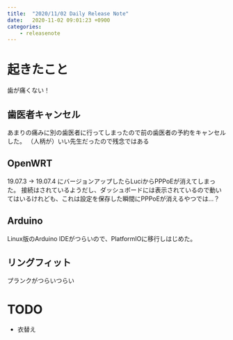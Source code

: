 ```yaml
---
title:  "2020/11/02 Daily Release Note"
date:   2020-11-02 09:01:23 +0900
categories:
	- releasenote
---
```


# 起きたこと

歯が痛くない！


## 歯医者キャンセル

あまりの痛みに別の歯医者に行ってしまったので前の歯医者の予約をキャンセルした。
（人柄が）いい先生だったので残念ではある


## OpenWRT

19.07.3 -> 19.07.4 にバージョンアップしたらLuciからPPPoEが消えてしまった。
接続はされているようだし、ダッシュボードには表示されているので動いてはいるけれども、これは設定を保存した瞬間にPPPoEが消えるやつでは…？

## Arduino

Linux版のArduino IDEがつらいので、PlatformIOに移行しはじめた。

## リングフィット

プランクがつらいつらい

# TODO 

* 衣替え
